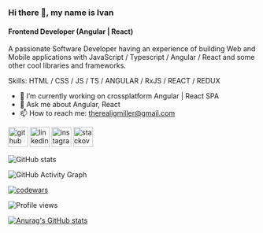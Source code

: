 ### Hi there 👋, my name is Ivan
#### Frontend Developer (Angular | React)
A passionate Software Developer having an experience of building Web and Mobile applications with JavaScript / Typescript / Angular / React  and some other cool libraries and frameworks.

Skills: HTML / CSS / JS / TS / ANGULAR / RxJS / REACT / REDUX

- 🔭 I’m currently working on crossplatform Angular | React SPA 
- 💬 Ask me about Angular, React 
- 📫 How to reach me: therealigmiller@gmail.com 


[<img src='https://cdn.jsdelivr.net/npm/simple-icons@3.0.1/icons/github.svg' alt='github' height='40'>](https://github.com/IGMiller777)  [<img src='https://cdn.jsdelivr.net/npm/simple-icons@3.0.1/icons/linkedin.svg' alt='linkedin' height='40'>](https://www.linkedin.com/in/https://by.linkedin.com/in/ivan-gamanovich-3786b9228/)  [<img src='https://cdn.jsdelivr.net/npm/simple-icons@3.0.1/icons/instagram.svg' alt='instagram' height='40'>](https://www.instagram.com/igmillerofficial/)  [<img src='https://cdn.jsdelivr.net/npm/simple-icons@3.0.1/icons/stackoverflow.svg' alt='stackoverflow' height='40'>](https://stackoverflow.com/users/https://stackoverflow.com/users/17695799/)  

![GitHub stats](https://github-readme-stats.vercel.app/api?username=IGMiller777&show_icons=true&count_private=true)  

![GitHub Activity Graph](https://activity-graph.herokuapp.com/graph?username=IGMiller777)  

[![codewars](https://www.codewars.com/users/IGMiller777/badges/large)](https://www.codewars.com/users/IGMiller777)   

![Profile views](https://gpvc.arturio.dev/IGMiller777)  

[![Anurag's GitHub stats](https://github-readme-stats.vercel.app/api?username=anuraghazra)](https://github.com/anuraghazra/github-readme-stats)

 
